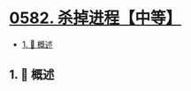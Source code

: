 # [0582. 杀掉进程【中等】](https://github.com/Tdahuyou/TNotes.leetcode/tree/main/notes/0582.%20%E6%9D%80%E6%8E%89%E8%BF%9B%E7%A8%8B%E3%80%90%E4%B8%AD%E7%AD%89%E3%80%91)

<!-- region:toc -->

- [1. 📝 概述](#1--概述)

<!-- endregion:toc -->

## 1. 📝 概述
